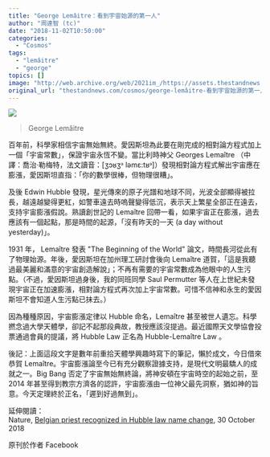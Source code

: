 ```yaml
---
title: "George Lemâitre：看到宇宙始源的第一人"
author: "周達智 (tc)"
date: "2018-11-02T10:50:00"
categories:
  - "Cosmos"
tags:
  - "lemâitre"
  - "george"
topics: []
image: "http://web.archive.org/web/2021im_/https://assets.thestandnews.com/media/photos/ATV_sZ7qs.png"
original_url: "thestandnews.com/cosmos/george-lemâitre-看到宇宙始源的第一人"
---
```

![](http://web.archive.org/web/2021im_/https://assets.thestandnews.com/media/photos/ATV_sZ7qs.png)
> George Lemâitre

百年前，科學家相信宇宙無始無終。愛因斯坦為此要在剛完成的相對論方程式加上一個「宇宙常數」，保證宇宙永恆不變。當比利時神父 Georges Lemaître （中譯：喬治·勒梅特，法文讀音：\[ʒɔʁʒᵊ ləmɛ:tʁᵊ\]）發現相對論方程式解出宇宙應在膨漲，愛因斯坦直指：「你的數學很棒，但物理很糟」。

及後 Edwin Hubble 發現，星光傳來的原子光譜和地球不同，光波全部顯得被拉長，越遠越變得更紅，如警車遠去時嗚聲變得低沉，表示天上繁星全部正在遠去，支持宇宙膨漲假說。熟讀創世記的 Lemaître 回帶一看，如果宇宙正在膨漲，過去應該有一個起點，那是時間的起源，「沒有昨天的一天 (a day without yesterday)」。

1931 年， Lemaître 發表 "The Beginning of the World" 論文，時間長河從此有了物理始源。年後，愛因斯坦在加州理工研討會後向 Lemaître 道賀，「這是我聽過最美麗和滿意的宇宙創造解說」；不再有需要的宇宙常數成為他眼中的人生污點。（不過，愛因斯坦過身後，我的同班同學 Saul Permutter 等人在上世紀未發現宇宙正在加速膨漲，相對論方程式再次加上宇宙常數。可惜不信神和永生的愛因斯坦不會知道人生污點已抺去。）

因為種種原因，宇宙膨漲定律以 Hubble 命名，Lemaître 甚至被世人遺忘。科學撚念過大學天體學，卻記不起那段典故，教授應該沒提過。最近國際天文學協會投票通過會員的提議，將 Hubble Law 正名為 Hubble-Lemaître Law 。

後記：上面這段文字是數年前重拾天體學興趣時寫下的筆記，懶於成文，今日借來恭賀 Lemaître。宇宙膨漲論至今已有充分觀察證據支持，是現代文明最驕人的成就之一。Big Bang 否定了宇宙無始無終論，將神安頓在宇宙時空的起始之前，至 2014 年甚至得到教宗方濟各的認許，宇宙膨漲由一位神父最先洞察，猶如神的旨意。今天定理終於正名，「遲到好過無到」。

延伸閱讀：  
Nature, ​[Belgian priest recognized in Hubble law name change](http://web.archive.org/web/20211229132204/https://www.nature.com/articles/d41586-018-07234-y), 30 October 2018

原刊於作者 Facebook